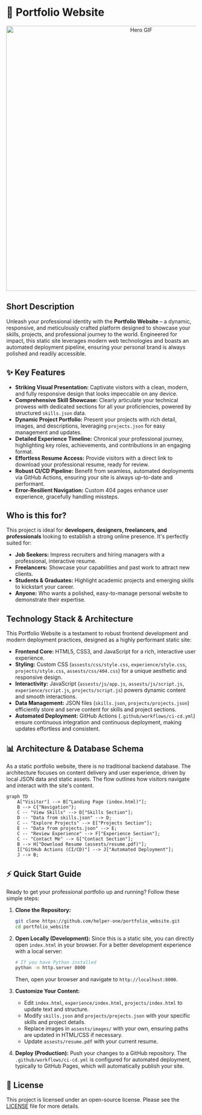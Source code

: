 # 🚀 Portfolio Website

<p align="center"><img src="./assests/images/hero.gif" alt="Hero GIF" width="700"></p>

## Short Description

Unleash your professional identity with the **Portfolio Website** – a dynamic, responsive, and meticulously crafted platform designed to showcase your skills, projects, and professional journey to the world. Engineered for impact, this static site leverages modern web technologies and boasts an automated deployment pipeline, ensuring your personal brand is always polished and readily accessible.

## ✨ Key Features

*   **Striking Visual Presentation:** Captivate visitors with a clean, modern, and fully responsive design that looks impeccable on any device.
*   **Comprehensive Skill Showcase:** Clearly articulate your technical prowess with dedicated sections for all your proficiencies, powered by structured `skills.json` data.
*   **Dynamic Project Portfolio:** Present your projects with rich detail, images, and descriptions, leveraging `projects.json` for easy management and updates.
*   **Detailed Experience Timeline:** Chronical your professional journey, highlighting key roles, achievements, and contributions in an engaging format.
*   **Effortless Resume Access:** Provide visitors with a direct link to download your professional resume, ready for review.
*   **Robust CI/CD Pipeline:** Benefit from seamless, automated deployments via GitHub Actions, ensuring your site is always up-to-date and performant.
*   **Error-Resilient Navigation:** Custom 404 pages enhance user experience, gracefully handling missteps.

## Who is this for?

This project is ideal for **developers, designers, freelancers, and professionals** looking to establish a strong online presence. It's perfectly suited for:

*   **Job Seekers:** Impress recruiters and hiring managers with a professional, interactive resume.
*   **Freelancers:** Showcase your capabilities and past work to attract new clients.
*   **Students & Graduates:** Highlight academic projects and emerging skills to kickstart your career.
*   **Anyone:** Who wants a polished, easy-to-manage personal website to demonstrate their expertise.

## Technology Stack & Architecture

This Portfolio Website is a testament to robust frontend development and modern deployment practices, designed as a highly performant static site:

*   **Frontend Core:** HTML5, CSS3, and JavaScript for a rich, interactive user experience.
*   **Styling:** Custom CSS (`assests/css/style.css`, `experience/style.css`, `projects/style.css`, `assests/css/404.css`) for a unique aesthetic and responsive design.
*   **Interactivity:** JavaScript (`assests/js/app.js`, `assests/js/script.js`, `experience/script.js`, `projects/script.js`) powers dynamic content and smooth interactions.
*   **Data Management:** JSON files (`skills.json`, `projects/projects.json`) efficiently store and serve content for skills and project sections.
*   **Automated Deployment:** GitHub Actions (`.github/workflows/ci-cd.yml`) ensure continuous integration and continuous deployment, making updates effortless and consistent.

## 📊 Architecture & Database Schema

As a static portfolio website, there is no traditional backend database. The architecture focuses on content delivery and user experience, driven by local JSON data and static assets. The flow outlines how visitors navigate and interact with the site's content.

```mermaid
graph TD
    A["Visitor"] --> B["Landing Page (index.html)"];
    B --> C{"Navigation"};
    C -- "View Skills" --> D["Skills Section"];
    D -- "Data from skills.json" --> D;
    C -- "Explore Projects" --> E["Projects Section"];
    E -- "Data from projects.json" --> E;
    C -- "Review Experience" --> F["Experience Section"];
    C -- "Contact Me" --> G["Contact Section"];
    B --> H["Download Resume (assests/resume.pdf)"];
    I["GitHub Actions (CI/CD)"] --> J["Automated Deployment"];
    J --> B;
```

## ⚡ Quick Start Guide

Ready to get your professional portfolio up and running? Follow these simple steps:

1.  **Clone the Repository:**
    ```bash
    git clone https://github.com/helper-one/portfolio_website.git
    cd portfolio_website
    ```

2.  **Open Locally (Development):**
    Since this is a static site, you can directly open `index.html` in your browser. For a better development experience with a local server:
    ```bash
    # If you have Python installed
    python -m http.server 8000
    ```
    Then, open your browser and navigate to `http://localhost:8000`.

3.  **Customize Your Content:**
    *   Edit `index.html`, `experience/index.html`, `projects/index.html` to update text and structure.
    *   Modify `skills.json` and `projects/projects.json` with your specific skills and project details.
    *   Replace images in `assests/images/` with your own, ensuring paths are updated in HTML/CSS if necessary.
    *   Update `assests/resume.pdf` with your current resume.

4.  **Deploy (Production):**
    Push your changes to a GitHub repository. The `.github/workflows/ci-cd.yml` is configured for automated deployment, typically to GitHub Pages, which will automatically publish your site.

## 📜 License

This project is licensed under an open-source license. Please see the [LICENSE](LICENSE) file for more details.